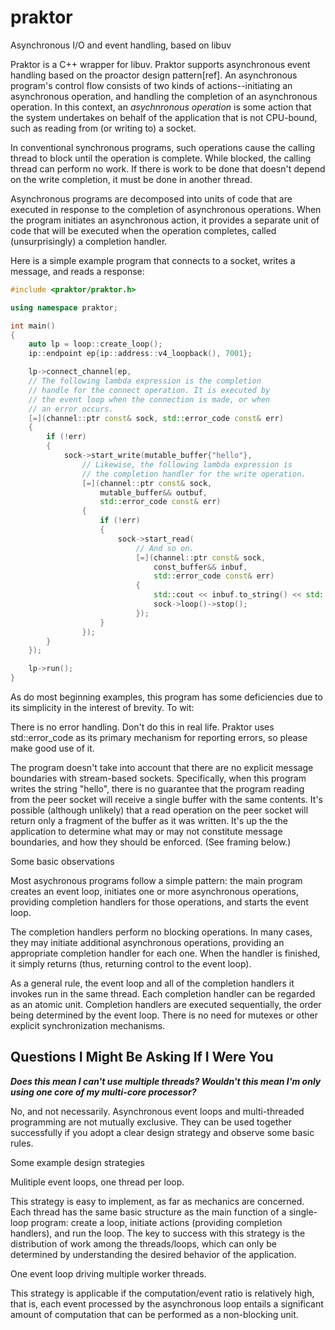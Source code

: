 # praktor
Asynchronous I/O and event handling, based on libuv

Praktor is a C++ wrapper for libuv. Praktor supports asynchronous event handling based on the proactor design pattern[ref].
An asynchronous program's control flow consists of two kinds of actions--initiating an asynchronous operation, 
and handling the completion of an asynchronous operation. In this context, an <i>asychnronous operation</i> is some action that the system undertakes on behalf of the application that is not CPU-bound, such as reading from (or writing to) a socket.

In conventional synchronous programs, such operations cause the calling thread to block until the operation is complete. While blocked, the calling thread can perform no work. If there is work to be done that doesn't depend on the write completion, it must be done in another thread.

Asynchronous programs are decomposed into units of code that are executed in response to the completion of asynchronous operations. When the program initiates an asynchronous action, it provides a separate unit of code that will be executed when the operation completes, called (unsurprisingly) a completion handler.

Here is a simple example program that connects to a socket, writes a message, and reads a response:

```` cpp
#include <praktor/praktor.h>

using namespace praktor;

int main()
{
    auto lp = loop::create_loop();
    ip::endpoint ep{ip::address::v4_loopback(), 7001};

    lp->connect_channel(ep, 
    // The following lambda expression is the completion
    // handle for the connect operation. It is executed by
    // the event loop when the connection is made, or when
    // an error occurs.
    [=](channel::ptr const& sock, std::error_code const& err) 
    {
        if (!err)
        {
            sock->start_write(mutable_buffer{"hello"},
                // Likewise, the following lambda expression is
                // the completion handler for the write operation.
                [=](channel::ptr const& sock, 
                    mutable_buffer&& outbuf, 
                    std::error_code const& err)
                {
                    if (!err)
                    {
                        sock->start_read(
                            // And so on.
                            [=](channel::ptr const& sock,
                                const_buffer&& inbuf,
                                std::error_code const& err)
                            {
                                std::cout << inbuf.to_string() << std::endl;
                                sock->loop()->stop();
                            });
                    }
                });
        }
    });

    lp->run();
}
````
As do most beginning examples, this program has some deficiencies due to its simplicity in the interest of brevity. To wit:

There is no error handling. Don't do this in real life. Praktor uses std::error_code as its primary mechanism for reporting errors, so please
make good use of it.

The program doesn't take into account that there are no explicit message boundaries with stream-based sockets. Specifically, when this program
writes the string "hello", there is no guarantee that the program reading
from the peer socket will receive a single buffer with the same contents. It's possible (although unlikely) that a read operation on the peer socket will return only a fragment of the buffer as it was written. It's up the the application to determine what may or may not constitute message boundaries, and how they should be enforced. (See framing below.)

Some basic observations

Most asychronous programs follow a simple pattern: the main program creates an event loop, initiates one or more asynchronous operations, providing completion handlers for those operations, and starts the event loop.

The completion handlers perform no blocking operations. In many cases, they may initiate additional asynchronous operations, providing an appropriate completion handler for each one. When the handler is finished, it simply returns (thus, returning control to the event loop).

As a general rule, the event loop and all of the completion handlers it invokes run in the same thread. Each completion handler can be regarded as an atomic unit. Completion handlers are executed sequentially, the order being determined by the event loop. There is no need for mutexes or other explicit synchronization mechanisms.

## Questions I Might Be Asking If I Were You

<b><i>Does this mean I can't use multiple threads? Wouldn't this mean I'm only using one core of my multi-core processor?</i></b>

No, and not necessarily. Asynchronous event loops and multi-threaded programming are not mutually exclusive. They can be used together successfully if you adopt a clear design strategy and observe some basic rules.

Some example design strategies

Mulitiple event loops, one thread per loop.

This strategy is easy to implement, as far as mechanics are concerned. Each thread has the same basic structure as the main function of a single-loop program: create a loop, initiate actions (providing completion handlers), and run the loop. The key to success with this strategy is the distribution of work among the threads/loops, which can only be determined by understanding the desired behavior of the application. 

One event loop driving multiple worker threads.

This strategy is applicable if the computation/event ratio is relatively high, that is, each event processed by the asynchronous loop entails a significant amount of computation that can be performed as a non-blocking unit. 



